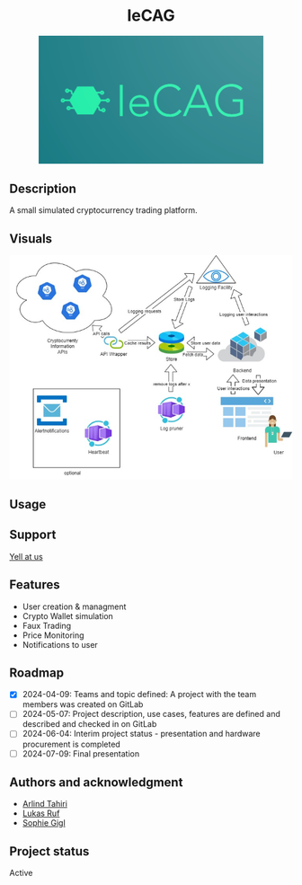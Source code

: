<div align="center">
  <h1>IeCAG</h1>
  <img src="assets/Logo_IeCAG.png" alt="logo" width="400"/>
</div>

## Description
A small simulated cryptocurrency trading platform.

## Visuals
![Architectural Design](assets/IeCAG_for_light_theme_nerds.jpg "Architectural Design")

## Usage

## Support
[Yell at us](https://inf-git.fh-rosenheim.de/int-ca/sose2024/iecag/-/issues)

## Features
- User creation & managment
- Crypto Wallet simulation
- Faux Trading
- Price Monitoring
- Notifications to user

## Roadmap
- [x] 2024-04-09: Teams and topic defined: A project with the team members was created on GitLab
- [ ] 2024-05-07: Project description, use cases, features are defined and described and checked in on GitLab
- [ ] 2024-06-04: Interim project status - presentation and hardware procurement is completed
- [ ] 2024-07-09: Final presentation

## Authors and acknowledgment
- [Arlind Tahiri](https://inf-git.fh-rosenheim.de/studtahiar5766)
- [Lukas Ruf](https://inf-git.fh-rosenheim.de/studrufzlu7742)
- [Sophie Gigl](https://inf-git.fh-rosenheim.de/studgiglso3560)

## Project status
Active

